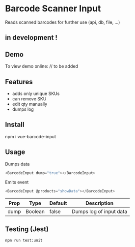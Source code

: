 # Barcode Scanner Input

Reads scanned barcodes for further use (api, db, file, ...)

## in development !

## Demo

To view demo online: // to be added

## Features

- adds only unique SKUs
- can remove SKU
- edit qty manually
- dumps log

## Install

npm i vue-barcode-input

## Usage

Dumps data

```js
<BarcodeInput dump="true"></BarcodeInput>
```

Emits event

```js
<BarcodeInput @products="showData"></BarcodeInput>
```

| Prop | Type    | Default | Description             |
| ---- | ------- | ------- | ----------------------- |
| dump | Boolean | false   | Dumps log of input data |

## Testing (Jest)

```
npm run test:unit
```

